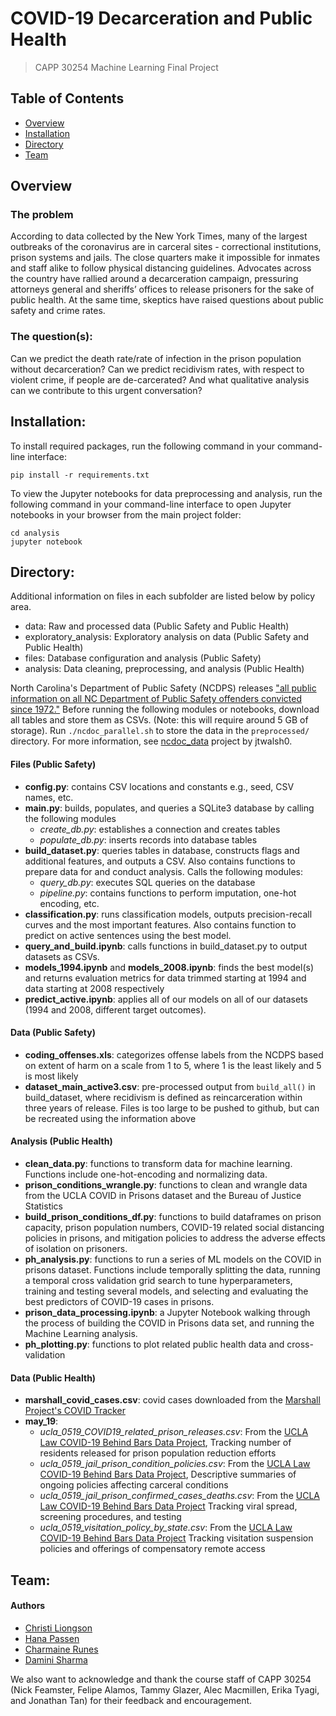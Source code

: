 # COVID-19 Decarceration and Public Health
> CAPP 30254 Machine Learning Final Project

## Table of Contents
- [Overview](#overview)
- [Installation](#installation)
- [Directory](#directory)
- [Team](#team)

## Overview
### The problem
According to data collected by the New York Times, many of the largest outbreaks of the coronavirus are in carceral sites - correctional institutions, prison systems and jails. The close quarters make it impossible for inmates and staff alike to follow physical distancing guidelines. Advocates across the country have rallied around a decarceration campaign, pressuring attorneys general and sheriffs’ offices to release prisoners for the sake of public health. At the same time, skeptics have raised questions about public safety and crime rates.
### The question(s):
Can we predict the death rate/rate of infection in the prison population without decarceration? Can we predict recidivism rates, with respect to violent crime, if people are de-carcerated? And what qualitative analysis can we contribute to this urgent conversation?

## Installation:
To install required packages, run the following command in your command-line interface:

```
pip install -r requirements.txt
```

To view the Jupyter notebooks for data preprocessing and analysis, run the following command in your command-line interface to open Jupyter notebooks in your browser from the main project folder:

```
cd analysis
jupyter notebook
```

## Directory:
 Additional information on files in each subfolder are listed below by policy area.
  - data: Raw and processed data (Public Safety and Public Health)
  - exploratory_analysis: Exploratory analysis on data (Public Safety and Public Health)
  - files: Database configuration and analysis (Public Safety)
  - analysis: Data cleaning, preprocessing, and analysis (Public Health)

North Carolina's Department of Public Safety (NCDPS) releases ["all public information on all NC Department of Public Safety offenders convicted since 1972."](http://webapps6.doc.state.nc.us/opi/downloads.do?method=view) Before running the following modules or notebooks, download all tables and store them as CSVs. (Note: this will require around 5 GB of storage). Run ```./ncdoc_parallel.sh``` to store the data in the ```preprocessed/``` directory. For more information, see [ncdoc_data](https://github.com/jtwalsh0/ncdoc_data) project by jtwalsh0.

#### Files (Public Safety)
  - **config.py**: contains CSV locations and constants e.g., seed, CSV names, etc.
  - **main.py**: builds, populates, and queries a SQLite3 database by calling
             the following modules
    - *create_db.py*: establishes a connection and creates tables
    - *populate_db.py*: inserts records into database tables
  - **build_dataset.py**: queries tables in database, 
                          constructs flags and additional features, and outputs a CSV.
                          Also contains functions to prepare data for and conduct analysis.
                          Calls the following modules:
    - *query_db.py*: executes SQL queries on the database
    - *pipeline.py*: contains functions to perform imputation, one-hot encoding, etc.
  - **classification.py**: runs classification models, outputs precision-recall curves
                       and the most important features. Also contains function to predict 
                       on active sentences using the best model.
  - **query_and_build.ipynb**: calls functions in build_dataset.py to output datasets as CSVs.
  - **models_1994.ipynb** and **models_2008.ipynb**: finds the best model(s) and returns evaluation metrics
                                                     for data trimmed starting at 1994 and data starting at 2008 respectively
  - **predict_active.ipynb**: applies all of our models on all of our datasets (1994 and 2008, different
                              target outcomes).
  

#### Data (Public Safety)
  - **coding_offenses.xls**: categorizes offense labels from the NCDPS based on extent of
                         harm on a scale from 1 to 5, where 1 is the least likely and
                         5 is most likely
  - **dataset_main_active3.csv**: pre-processed output from ```build_all()``` in build_dataset, where
                  recidivism is defined as reincarceration within three years of
                  release. Files is too large to be pushed to github, but can be recreated using
                  the information above

#### Analysis (Public Health)
  - **clean_data.py**: functions to transform data for machine learning. Functions
                   include one-hot-encoding and normalizing data. 
  - **prison_conditions_wrangle.py**: functions to clean and wrangle data from the UCLA
                                  COVID in Prisons dataset and the Bureau of Justice Statistics
  - **build_prison_conditions_df.py**: functions to build dataframes on prison capacity,
                                   prison population numbers, COVID-19 related social distancing policies in
                                   prisons, and mitigation policies to address the adverse effects of isolation
                                  on prisoners. 
  - **ph_analysis.py**: functions to run a series of ML models on the COVID in prisons 
                    dataset. Functions include temporally splitting the data, running a 
                    temporal cross validation grid search to tune hyperparameters, training and
                    testing several models, and selecting and evaluating the best predictors of
                    COVID-19 cases in prisons. 
  - **prison_data_processing.ipynb**: a Jupyter Notebook walking through the process of
                                  building the COVID in Prisons data set, and running the Machine Learning
                                  analysis.
  - **ph_plotting.py**: functions to plot related public health data and cross-validation

#### Data (Public Health)
 - **marshall_covid_cases.csv**: covid cases downloaded from the [Marshall Project's COVID Tracker](https://github.com/themarshallproject/COVID_prison_data)
 - **may_19**:
     - *ucla_0519_COVID19_related_prison_releases.csv*: From the [UCLA Law COVID-19 Behind Bars Data Project](https://docs.google.com/spreadsheets/d/1X6uJkXXS-O6eePLxw2e4JeRtM41uPZ2eRcOA_HkPVTk/edit#gid=1641553906), Tracking number of residents released for prison population reduction efforts			
     - *ucla_0519_jail_prison_condition_policies.csv*: From the [UCLA Law COVID-19 Behind Bars Data Project](https://docs.google.com/spreadsheets/d/1X6uJkXXS-O6eePLxw2e4JeRtM41uPZ2eRcOA_HkPVTk/edit#gid=1641553906), Descriptive summaries of ongoing policies affecting carceral conditions
     - *ucla_0519_jail_prison_confirmed_cases_deaths.csv*: From the [UCLA Law COVID-19 Behind Bars Data Project](https://docs.google.com/spreadsheets/d/1X6uJkXXS-O6eePLxw2e4JeRtM41uPZ2eRcOA_HkPVTk/edit#gid=1641553906) Tracking viral spread, screening procedures, and testing			
     -  *ucla_0519_visitation_policy_by_state.csv*: From the [UCLA Law COVID-19 Behind Bars Data Project](https://docs.google.com/spreadsheets/d/1X6uJkXXS-O6eePLxw2e4JeRtM41uPZ2eRcOA_HkPVTk/edit#gid=1641553906) Tracking visitation suspension policies and offerings of compensatory remote access

## Team:
#### Authors
- [Christi Liongson](https://github.com/christi-liongson)
- [Hana Passen](https://github.com/hpassen)
- [Charmaine Runes](https://github.com/crunes)
- [Damini Sharma](https://github.com/DSharm)

We also want to acknowledge and thank the course staff of CAPP 30254 (Nick Feamster, Felipe Alamos, Tammy Glazer, Alec Macmillen, Erika Tyagi, and Jonathan Tan) for their feedback and encouragement.
